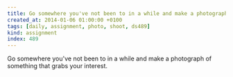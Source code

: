 ```yaml
---
title: Go somewhere you've not been to in a while and make a photograph of something that grabs your interest.
created_at: 2014-01-06 01:00:00 +0100
tags: [daily, assignment, photo, shoot, ds489]
kind: assignment
index: 489
---
```


Go somewhere you've not been to in a while and make a photograph of something that grabs your interest.
